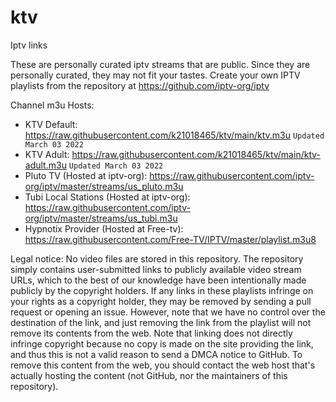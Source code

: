 # ktv
Iptv links

These are personally curated iptv streams that are public. Since they are personally curated, they may not fit your tastes.
Create your own IPTV playlists from the repository at https://github.com/iptv-org/iptv

Channel m3u Hosts:
- KTV Default: https://raw.githubusercontent.com/k21018465/ktv/main/ktv.m3u <code>Updated March 03 2022</code>
- KTV Adult: https://raw.githubusercontent.com/k21018465/ktv/main/ktv-adult.m3u <code>Updated March 03 2022</code>
- Pluto TV (Hosted at iptv-org): https://raw.githubusercontent.com/iptv-org/iptv/master/streams/us_pluto.m3u
- Tubi Local Stations (Hosted at iptv-org): https://raw.githubusercontent.com/iptv-org/iptv/master/streams/us_tubi.m3u
- Hypnotix Provider (Hosted at Free-tv): https://raw.githubusercontent.com/Free-TV/IPTV/master/playlist.m3u8

Legal notice:
No video files are stored in this repository. The repository simply contains user-submitted links to publicly available video stream URLs, which to the best of our knowledge have been intentionally made publicly by the copyright holders. If any links in these playlists infringe on your rights as a copyright holder, they may be removed by sending a pull request or opening an issue. However, note that we have no control over the destination of the link, and just removing the link from the playlist will not remove its contents from the web. Note that linking does not directly infringe copyright because no copy is made on the site providing the link, and thus this is not a valid reason to send a DMCA notice to GitHub. To remove this content from the web, you should contact the web host that's actually hosting the content (not GitHub, nor the maintainers of this repository).
